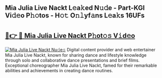 ## Mia Julia Live Nackt L𝚎a𝚔ed N𝚞𝚍e - Part-KGI Vi𝚍𝚎o P𝚑𝚘tos - H𝚘𝚝 O𝚗𝚕yf𝚊ns L𝚎a𝚔s 16UFs

# <h2><a href="http://kf8xhi.oniu.top/?m=Mia+Julia+Live+Nackt">🔗👉 🔴 Mia Julia Live Nackt P𝚑ot𝚘𝚜 V𝚒d𝚎o</a></h2>

[![Mia Julia Live Nackt Nu𝚍e𝚜](https://i.imgur.com/0qMVB7G.gif)](http://kf8xhi.oniu.top/?m=Mia+Julia+Live+Nackt)
Digital content provider and web entertainer Mia Julia Live Nackt, known for sharing dance and lifestyle knowledge through solo and collaborative dance presentations and brief films. Exceptional choreographer Mia Julia Live Nackt, famed for their remarkable abilities and achievements in creating dance routines.  
